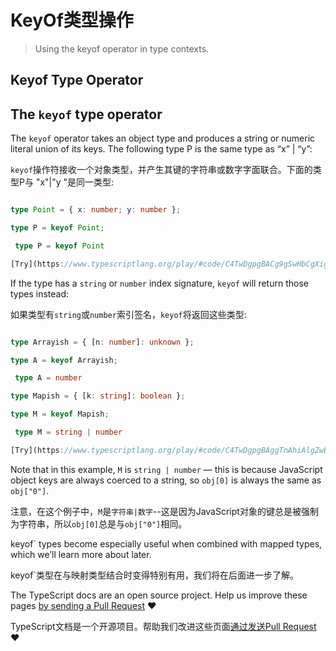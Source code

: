 # KeyOf类型操作
> Using the keyof operator in type contexts.

Keyof Type Operator
-------------------

[](#the-keyof-type-operator)The `keyof` type operator
-----------------------------------------------------

The `keyof` operator takes an object type and produces a string or numeric literal union of its keys. The following type P is the same type as “x” | “y”:

`keyof`操作符接收一个对象类型，并产生其键的字符串或数字字面联合。下面的类型P与 "x"|"y "是同一类型:

```ts

type Point = { x: number; y: number };

type P = keyof Point;

 type P = keyof Point

[Try](https://www.typescriptlang.org/play/#code/C4TwDgpgBACg9gSwHbCgXigbygDwFxRICuAtgEYQBOA3FCAceVVAL7UBQoks6UA1hBBwAZrEQoOAeklRZAPQD8QA)


```

If the type has a `string` or `number` index signature, `keyof` will return those types instead:

如果类型有`string`或`number`索引签名，`keyof`将返回这些类型:

```ts

type Arrayish = { [n: number]: unknown };

type A = keyof Arrayish;

 type A = number

type Mapish = { [k: string]: boolean };

type M = keyof Mapish;

 type M = string | number

[Try](https://www.typescriptlang.org/play/#code/C4TwDgpgBAggTnAhiAlgZwBZQLxQN5QDaAdgFxTECuAtgEYRwC65lxA1sQPYDuxUAvgG4AUKEiwcUNhBCcAZrATJ0GEQHo1ULQD0A-MNHhoAWURgVkgoTbk0wOCmIBzZlFqdOAGwiI+Qw+LGktKyCqbmmOqaOrpAA)


```

Note that in this example, `M` is `string | number` — this is because JavaScript object keys are always coerced to a string, so `obj[0]` is always the same as `obj["0"]`.

注意，在这个例子中，`M`是`字符串|数字`--这是因为JavaScript对象的键总是被强制为字符串，所以`obj[0]`总是与`obj["0"]`相同。

keyof` types become especially useful when combined with mapped types, which we’ll learn more about later.

keyof`类型在与映射类型结合时变得特别有用，我们将在后面进一步了解。


The TypeScript docs are an open source project. Help us improve these pages [by sending a Pull Request](https://github.com/microsoft/TypeScript-Website/blob/v2/packages/documentation/copy/en/handbook-v2/Type%20Manipulation/Keyof%20Type%20Operator.md) ❤

TypeScript文档是一个开源项目。帮助我们改进这些页面[通过发送Pull Request](https://github.com/microsoft/TypeScript-Website/blob/v2/packages/documentation/copy/en/handbook-v2/Type%20Manipulation/Keyof%20Type%20Operator.md) ❤